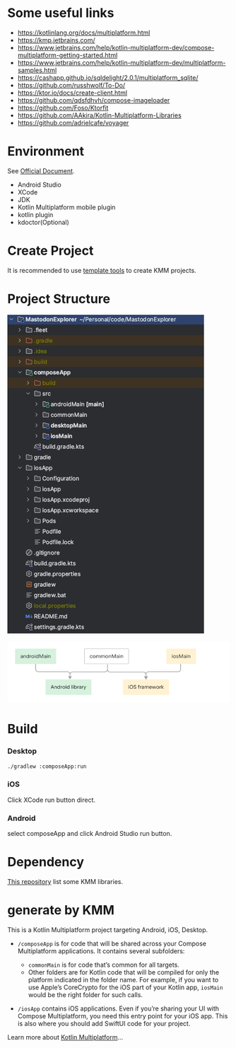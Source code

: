 # Some useful links
- https://kotlinlang.org/docs/multiplatform.html
- https://kmp.jetbrains.com/
- https://www.jetbrains.com/help/kotlin-multiplatform-dev/compose-multiplatform-getting-started.html
- https://www.jetbrains.com/help/kotlin-multiplatform-dev/multiplatform-samples.html
- https://cashapp.github.io/sqldelight/2.0.1/multiplatform_sqlite/
- https://github.com/russhwolf/To-Do/
- https://ktor.io/docs/create-client.html
- https://github.com/qdsfdhvh/compose-imageloader
- https://github.com/Foso/Ktorfit
- https://github.com/AAkira/Kotlin-Multiplatform-Libraries
- https://github.com/adrielcafe/voyager

# Environment
See [Official Document](https://www.jetbrains.com/help/kotlin-multiplatform-dev/compose-multiplatform-setup.html).
- Android Studio
- XCode
- JDK
- Kotlin Multiplatform mobile plugin
- kotlin plugin
- kdoctor(Optional)

# Create Project
It is recommended to use [template tools](https://kmp.jetbrains.com/) to create KMM projects.

# Project Structure

![](images/project_file_structure.png)

![](images/kmm_project_structure.png)

# Build

### Desktop
```
./gradlew :composeApp:run 
```
### iOS
Click XCode run button direct.

### Android
select composeApp and click Android Studio run button.

# Dependency
[This repository](https://github.com/AAkira/Kotlin-Multiplatform-Libraries) list some KMM libraries.


# generate by KMM

This is a Kotlin Multiplatform project targeting Android, iOS, Desktop.

* `/composeApp` is for code that will be shared across your Compose Multiplatform applications.
  It contains several subfolders:
  - `commonMain` is for code that’s common for all targets.
  - Other folders are for Kotlin code that will be compiled for only the platform indicated in the folder name.
    For example, if you want to use Apple’s CoreCrypto for the iOS part of your Kotlin app,
    `iosMain` would be the right folder for such calls.

* `/iosApp` contains iOS applications. Even if you’re sharing your UI with Compose Multiplatform, 
  you need this entry point for your iOS app. This is also where you should add SwiftUI code for your project.


Learn more about [Kotlin Multiplatform](https://www.jetbrains.com/help/kotlin-multiplatform-dev/get-started.html)…
